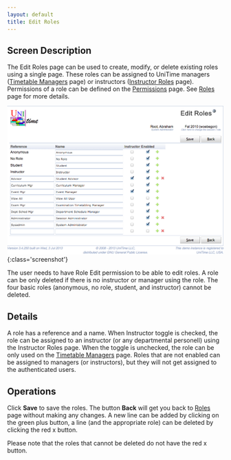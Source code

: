 ```yaml
---
layout: default
title: Edit Roles
---
```



## Screen Description

The Edit Roles page can be used to create, modify, or delete existing roles using a single page. These roles can be assigned to UniTime managers ([Timetable Managers](timetable-managers) page) or instructors ([Instructor Roles](instructor-roles) page). Permissions of a role can be defined on the [Permissions](permissions) page. See [Roles](roles) page for more details.

![Edit Roles](images/edit-roles-1.png){:class='screenshot'}

The user needs to have Role Edit permission to be able to edit roles. A role can be only deleted if there is no instructor or manager using the role. The four basic roles (anonymous, no role, student, and instructor) cannot be deleted.

## Details

A role has a reference and a name. When Instructor toggle is checked, the role can be assigned to an instructor (or any departmental personell) using the Instructor Roles page. When the toggle is unchecked, the role can be only used on the [Timetable Managers](timetable-managers) page. Roles that are not enabled can be assigned to managers (or instructors), but they will not get assigned to the authenticated users.

## Operations

Click **Save** to save the roles. The button **Back** will get you back to [Roles](roles) page without making any changes. A new line can be added by clicking on the green plus button, a line (and the appropriate role) can be deleted by clicking the red x button.

Please note that the roles that cannot be deleted do not have the red x button.
